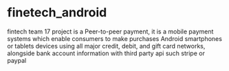 # finetech_android
fintech team 17 project is a  Peer-to-peer payment, it is a mobile payment systems which enable consumers to make purchases Android smartphones or tablets devices using all major credit, debit, and gift card networks, alongside bank account information with third party api such stripe or paypal
